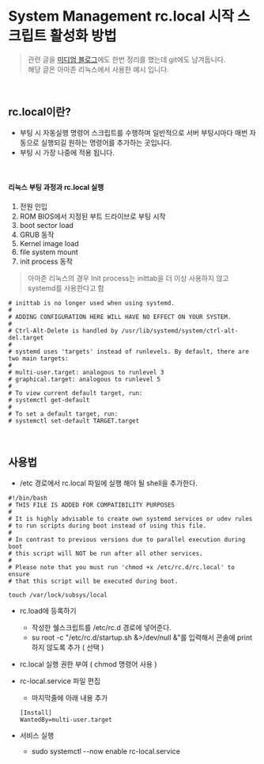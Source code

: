# System Management rc.local 시작 스크립트 활성화 방법

> 관련 글을 [미디엄 블로그](https://medium.com/@tas.com/ec2-reboot-%EC%8B%9C-%EC%9E%90%EB%8F%99%EC%9C%BC%EB%A1%9C-%EC%84%9C%EB%B2%84-%EA%B5%AC%EB%8F%99-%EC%8B%9C%ED%82%A4%EA%B8%B0-rc-local-%EC%82%AC%EC%9A%A9-985a92b981c)에도 한번 정리를 했는데 git에도 남겨둡니다.  
> 해당 글은 아마존 리눅스에서 사용한 예시 입니다.


<br>

## rc.local이란?
- 부팅 시 자동실행 명령어 스크립트를 수행하며 일반적으로 서버 부팅시마다 매번 자동으로 실행되길 원하는 명령어를 추가하는 곳입니다.
- 부팅 시 가장 나중에 적용 됩니다.

<br>

#### 리눅스 부팅 과정과 rc.local 실행
1. 전원 인입
2. ROM BIOS에서 지정된 부트 드라이브로 부팅 시작
3. boot sector load
4. GRUB 동작
5. Kernel image load
6. file system mount
7. init process 동작

> 아마존 리눅스의 경우 Init process는 inittab을 더 이상 사용하지 않고 systemd를 사용한다고 함
```
# inittab is no longer used when using systemd.
#
# ADDING CONFIGURATION HERE WILL HAVE NO EFFECT ON YOUR SYSTEM.
#
# Ctrl-Alt-Delete is handled by /usr/lib/systemd/system/ctrl-alt-del.target
#
# systemd uses 'targets' instead of runlevels. By default, there are two main targets:
#
# multi-user.target: analogous to runlevel 3
# graphical.target: analogous to runlevel 5
#
# To view current default target, run:
# systemctl get-default
#
# To set a default target, run:
# systemctl set-default TARGET.target
```


<br>

## 사용법
- /etc 경로에서 rc.local 파일에 실행 해야 될 shell을 추가한다.
```Shell
#!/bin/bash
# THIS FILE IS ADDED FOR COMPATIBILITY PURPOSES
#
# It is highly advisable to create own systemd services or udev rules
# to run scripts during boot instead of using this file.
#
# In contrast to previous versions due to parallel execution during boot
# this script will NOT be run after all other services.
#
# Please note that you must run 'chmod +x /etc/rc.d/rc.local' to ensure
# that this script will be executed during boot.

touch /var/lock/subsys/local
```

- rc.load에 등록하기
  - 작성한 쉘스크립트를 /etc/rc.d 경로에 넣어준다.
  - su root -c "/etc/rc.d/startup.sh &>/dev/null &"를 입력해서 콘솔에 print 하지 않도록 추가 ( 선택 )
- rc.local 실행 권한 부여 ( chmod 명령어 사용 )
- rc-local.service 파일 편집
  - 마지막줄에 아래 내용 추가
  ```shell
  [Install]
  WantedBy=multi-user.target
  ```
  
- 서비스 실행
  - sudo systemctl --now enable rc-local.service

